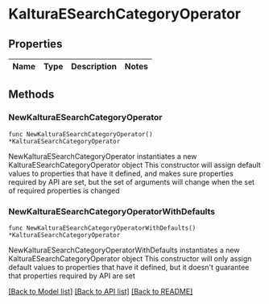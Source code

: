 # KalturaESearchCategoryOperator

## Properties

Name | Type | Description | Notes
------------ | ------------- | ------------- | -------------

## Methods

### NewKalturaESearchCategoryOperator

`func NewKalturaESearchCategoryOperator() *KalturaESearchCategoryOperator`

NewKalturaESearchCategoryOperator instantiates a new KalturaESearchCategoryOperator object
This constructor will assign default values to properties that have it defined,
and makes sure properties required by API are set, but the set of arguments
will change when the set of required properties is changed

### NewKalturaESearchCategoryOperatorWithDefaults

`func NewKalturaESearchCategoryOperatorWithDefaults() *KalturaESearchCategoryOperator`

NewKalturaESearchCategoryOperatorWithDefaults instantiates a new KalturaESearchCategoryOperator object
This constructor will only assign default values to properties that have it defined,
but it doesn't guarantee that properties required by API are set


[[Back to Model list]](../README.md#documentation-for-models) [[Back to API list]](../README.md#documentation-for-api-endpoints) [[Back to README]](../README.md)



